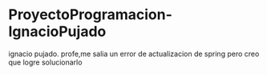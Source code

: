 # ProyectoProgramacion-IgnacioPujado
ignacio pujado. profe,me salia un error de actualizacion de spring pero creo que logre solucionarlo
